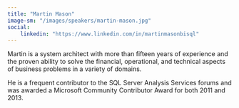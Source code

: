 ```yaml
---
title: "Martin Mason"
image-sm: "/images/speakers/martin-mason.jpg"
social:
    linkedin: "https://www.linkedin.com/in/martinmasonbisql"    
---
```

Martin is a system architect with more than fifteen years of experience and the 
proven ability to solve the financial, operational, and technical aspects of 
business problems in a variety of domains.

He is a frequent contributor to the SQL Server Analysis Services forums and was 
awarded a Microsoft Community Contributor Award for both 2011 and 2013.